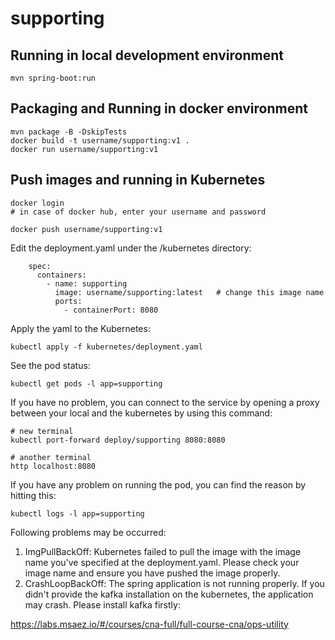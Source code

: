 # supporting

## Running in local development environment

```
mvn spring-boot:run
```

## Packaging and Running in docker environment

```
mvn package -B -DskipTests
docker build -t username/supporting:v1 .
docker run username/supporting:v1
```

## Push images and running in Kubernetes

```
docker login 
# in case of docker hub, enter your username and password

docker push username/supporting:v1
```

Edit the deployment.yaml under the /kubernetes directory:
```
    spec:
      containers:
        - name: supporting
          image: username/supporting:latest   # change this image name
          ports:
            - containerPort: 8080

```

Apply the yaml to the Kubernetes:
```
kubectl apply -f kubernetes/deployment.yaml
```

See the pod status:
```
kubectl get pods -l app=supporting
```

If you have no problem, you can connect to the service by opening a proxy between your local and the kubernetes by using this command:
```
# new terminal
kubectl port-forward deploy/supporting 8080:8080

# another terminal
http localhost:8080
```

If you have any problem on running the pod, you can find the reason by hitting this:
```
kubectl logs -l app=supporting
```

Following problems may be occurred:

1. ImgPullBackOff:  Kubernetes failed to pull the image with the image name you've specified at the deployment.yaml. Please check your image name and ensure you have pushed the image properly.
1. CrashLoopBackOff: The spring application is not running properly. If you didn't provide the kafka installation on the kubernetes, the application may crash. Please install kafka firstly:

https://labs.msaez.io/#/courses/cna-full/full-course-cna/ops-utility

